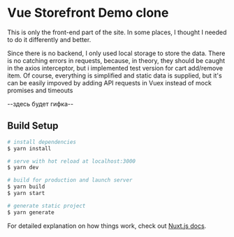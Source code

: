 # Vue Storefront Demo clone  
This is only the front-end part of the site. In some places, I thought I needed to do it differently and better.  

Since there is no backend, I only used local storage to store the data.
There is no catching errors in requests, because, in theory, they should be caught in the axios interceptor, but i implemented test version for cart add/remove item.
Of course, everything is simplified and static data is supplied, but it's can be easily impoved by adding API requests in Vuex instead of mock promises and timeouts

--здесь будет гифка--

## Build Setup

```bash
# install dependencies
$ yarn install

# serve with hot reload at localhost:3000
$ yarn dev

# build for production and launch server
$ yarn build
$ yarn start

# generate static project
$ yarn generate
```

For detailed explanation on how things work, check out [Nuxt.js docs](https://nuxtjs.org).
